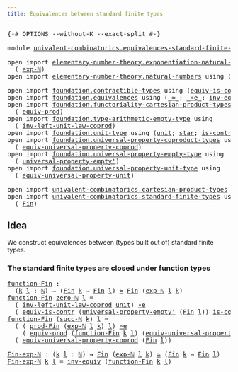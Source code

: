 ```yaml
---
title: Equivalences between standard finite types
---
```


<pre class="Agda"><a id="68" class="Symbol">{-#</a> <a id="72" class="Keyword">OPTIONS</a> <a id="80" class="Pragma">--without-K</a> <a id="92" class="Pragma">--exact-split</a> <a id="106" class="Symbol">#-}</a>

<a id="111" class="Keyword">module</a> <a id="118" href="univalent-combinatorics.equivalences-standard-finite-types.html" class="Module">univalent-combinatorics.equivalences-standard-finite-types</a> <a id="177" class="Keyword">where</a>

<a id="184" class="Keyword">open</a> <a id="189" class="Keyword">import</a> <a id="196" href="elementary-number-theory.exponentiation-natural-numbers.html" class="Module">elementary-number-theory.exponentiation-natural-numbers</a> <a id="252" class="Keyword">using</a>
  <a id="260" class="Symbol">(</a> <a id="262" href="elementary-number-theory.exponentiation-natural-numbers.html#685" class="Function">exp-ℕ</a><a id="267" class="Symbol">)</a>
<a id="269" class="Keyword">open</a> <a id="274" class="Keyword">import</a> <a id="281" href="elementary-number-theory.natural-numbers.html" class="Module">elementary-number-theory.natural-numbers</a> <a id="322" class="Keyword">using</a> <a id="328" class="Symbol">(</a><a id="329" href="elementary-number-theory.natural-numbers.html#1458" class="Datatype">ℕ</a><a id="330" class="Symbol">;</a> <a id="332" href="elementary-number-theory.natural-numbers.html#1492" class="InductiveConstructor">succ-ℕ</a><a id="338" class="Symbol">;</a> <a id="340" href="elementary-number-theory.natural-numbers.html#1479" class="InductiveConstructor">zero-ℕ</a><a id="346" class="Symbol">)</a>

<a id="349" class="Keyword">open</a> <a id="354" class="Keyword">import</a> <a id="361" href="foundation.contractible-types.html" class="Module">foundation.contractible-types</a> <a id="391" class="Keyword">using</a> <a id="397" class="Symbol">(</a><a id="398" href="foundation-core.contractible-types.html#4311" class="Function">equiv-is-contr</a><a id="412" class="Symbol">)</a>
<a id="414" class="Keyword">open</a> <a id="419" class="Keyword">import</a> <a id="426" href="foundation.equivalences.html" class="Module">foundation.equivalences</a> <a id="450" class="Keyword">using</a> <a id="456" class="Symbol">(</a><a id="457" href="foundation-core.equivalences.html#1621" class="Function Operator">_≃_</a><a id="460" class="Symbol">;</a> <a id="462" href="foundation-core.equivalences.html#7869" class="Function Operator">_∘e_</a><a id="466" class="Symbol">;</a> <a id="468" href="foundation-core.equivalences.html#5721" class="Function">inv-equiv</a><a id="477" class="Symbol">)</a>
<a id="479" class="Keyword">open</a> <a id="484" class="Keyword">import</a> <a id="491" href="foundation.functoriality-cartesian-product-types.html" class="Module">foundation.functoriality-cartesian-product-types</a> <a id="540" class="Keyword">using</a>
  <a id="548" class="Symbol">(</a> <a id="550" href="foundation.functoriality-cartesian-product-types.html#3179" class="Function">equiv-prod</a><a id="560" class="Symbol">)</a>
<a id="562" class="Keyword">open</a> <a id="567" class="Keyword">import</a> <a id="574" href="foundation.type-arithmetic-empty-type.html" class="Module">foundation.type-arithmetic-empty-type</a> <a id="612" class="Keyword">using</a>
  <a id="620" class="Symbol">(</a> <a id="622" href="foundation.type-arithmetic-empty-type.html#7449" class="Function">inv-left-unit-law-coprod</a><a id="646" class="Symbol">)</a>
<a id="648" class="Keyword">open</a> <a id="653" class="Keyword">import</a> <a id="660" href="foundation.unit-type.html" class="Module">foundation.unit-type</a> <a id="681" class="Keyword">using</a> <a id="687" class="Symbol">(</a><a id="688" href="foundation.unit-type.html#1084" class="Datatype">unit</a><a id="692" class="Symbol">;</a> <a id="694" href="foundation.unit-type.html#1108" class="InductiveConstructor">star</a><a id="698" class="Symbol">;</a> <a id="700" href="foundation.unit-type.html#2024" class="Function">is-contr-unit</a><a id="713" class="Symbol">)</a>
<a id="715" class="Keyword">open</a> <a id="720" class="Keyword">import</a> <a id="727" href="foundation.universal-property-coproduct-types.html" class="Module">foundation.universal-property-coproduct-types</a> <a id="773" class="Keyword">using</a>
  <a id="781" class="Symbol">(</a> <a id="783" href="foundation.universal-property-coproduct-types.html#2190" class="Function">equiv-universal-property-coprod</a><a id="814" class="Symbol">)</a>
<a id="816" class="Keyword">open</a> <a id="821" class="Keyword">import</a> <a id="828" href="foundation.universal-property-empty-type.html" class="Module">foundation.universal-property-empty-type</a> <a id="869" class="Keyword">using</a>
  <a id="877" class="Symbol">(</a> <a id="879" href="foundation.universal-property-empty-type.html#2524" class="Function">universal-property-empty&#39;</a><a id="904" class="Symbol">)</a>
<a id="906" class="Keyword">open</a> <a id="911" class="Keyword">import</a> <a id="918" href="foundation.universal-property-unit-type.html" class="Module">foundation.universal-property-unit-type</a> <a id="958" class="Keyword">using</a>
  <a id="966" class="Symbol">(</a> <a id="968" href="foundation.universal-property-unit-type.html#2100" class="Function">equiv-universal-property-unit</a><a id="997" class="Symbol">)</a>

<a id="1000" class="Keyword">open</a> <a id="1005" class="Keyword">import</a> <a id="1012" href="univalent-combinatorics.cartesian-product-types.html" class="Module">univalent-combinatorics.cartesian-product-types</a> <a id="1060" class="Keyword">using</a> <a id="1066" class="Symbol">(</a><a id="1067" href="univalent-combinatorics.cartesian-product-types.html#2753" class="Function">prod-Fin</a><a id="1075" class="Symbol">)</a>
<a id="1077" class="Keyword">open</a> <a id="1082" class="Keyword">import</a> <a id="1089" href="univalent-combinatorics.standard-finite-types.html" class="Module">univalent-combinatorics.standard-finite-types</a> <a id="1135" class="Keyword">using</a>
  <a id="1143" class="Symbol">(</a> <a id="1145" href="univalent-combinatorics.standard-finite-types.html#2293" class="Function">Fin</a><a id="1148" class="Symbol">)</a>
</pre>
## Idea

We construct equivalences between (types built out of) standard finite types.

### The standard finite types are closed under function types

<pre class="Agda"><a id="function-Fin"></a><a id="1314" href="univalent-combinatorics.equivalences-standard-finite-types.html#1314" class="Function">function-Fin</a> <a id="1327" class="Symbol">:</a>
  <a id="1331" class="Symbol">(</a><a id="1332" href="univalent-combinatorics.equivalences-standard-finite-types.html#1332" class="Bound">k</a> <a id="1334" href="univalent-combinatorics.equivalences-standard-finite-types.html#1334" class="Bound">l</a> <a id="1336" class="Symbol">:</a> <a id="1338" href="elementary-number-theory.natural-numbers.html#1458" class="Datatype">ℕ</a><a id="1339" class="Symbol">)</a> <a id="1341" class="Symbol">→</a> <a id="1343" class="Symbol">(</a><a id="1344" href="univalent-combinatorics.standard-finite-types.html#2293" class="Function">Fin</a> <a id="1348" href="univalent-combinatorics.equivalences-standard-finite-types.html#1332" class="Bound">k</a> <a id="1350" class="Symbol">→</a> <a id="1352" href="univalent-combinatorics.standard-finite-types.html#2293" class="Function">Fin</a> <a id="1356" href="univalent-combinatorics.equivalences-standard-finite-types.html#1334" class="Bound">l</a><a id="1357" class="Symbol">)</a> <a id="1359" href="foundation-core.equivalences.html#1621" class="Function Operator">≃</a> <a id="1361" href="univalent-combinatorics.standard-finite-types.html#2293" class="Function">Fin</a> <a id="1365" class="Symbol">(</a><a id="1366" href="elementary-number-theory.exponentiation-natural-numbers.html#685" class="Function">exp-ℕ</a> <a id="1372" href="univalent-combinatorics.equivalences-standard-finite-types.html#1334" class="Bound">l</a> <a id="1374" href="univalent-combinatorics.equivalences-standard-finite-types.html#1332" class="Bound">k</a><a id="1375" class="Symbol">)</a>
<a id="1377" href="univalent-combinatorics.equivalences-standard-finite-types.html#1314" class="Function">function-Fin</a> <a id="1390" href="elementary-number-theory.natural-numbers.html#1479" class="InductiveConstructor">zero-ℕ</a> <a id="1397" href="univalent-combinatorics.equivalences-standard-finite-types.html#1397" class="Bound">l</a> <a id="1399" class="Symbol">=</a>
  <a id="1403" class="Symbol">(</a> <a id="1405" href="foundation.type-arithmetic-empty-type.html#7449" class="Function">inv-left-unit-law-coprod</a> <a id="1430" href="foundation.unit-type.html#1084" class="Datatype">unit</a><a id="1434" class="Symbol">)</a> <a id="1436" href="foundation-core.equivalences.html#7869" class="Function Operator">∘e</a>
  <a id="1441" class="Symbol">(</a> <a id="1443" href="foundation-core.contractible-types.html#4311" class="Function">equiv-is-contr</a> <a id="1458" class="Symbol">(</a><a id="1459" href="foundation.universal-property-empty-type.html#2524" class="Function">universal-property-empty&#39;</a> <a id="1485" class="Symbol">(</a><a id="1486" href="univalent-combinatorics.standard-finite-types.html#2293" class="Function">Fin</a> <a id="1490" href="univalent-combinatorics.equivalences-standard-finite-types.html#1397" class="Bound">l</a><a id="1491" class="Symbol">))</a> <a id="1494" href="foundation.unit-type.html#2024" class="Function">is-contr-unit</a><a id="1507" class="Symbol">)</a>
<a id="1509" href="univalent-combinatorics.equivalences-standard-finite-types.html#1314" class="Function">function-Fin</a> <a id="1522" class="Symbol">(</a><a id="1523" href="elementary-number-theory.natural-numbers.html#1492" class="InductiveConstructor">succ-ℕ</a> <a id="1530" href="univalent-combinatorics.equivalences-standard-finite-types.html#1530" class="Bound">k</a><a id="1531" class="Symbol">)</a> <a id="1533" href="univalent-combinatorics.equivalences-standard-finite-types.html#1533" class="Bound">l</a> <a id="1535" class="Symbol">=</a>
  <a id="1539" class="Symbol">(</a> <a id="1541" class="Symbol">(</a> <a id="1543" href="univalent-combinatorics.cartesian-product-types.html#2753" class="Function">prod-Fin</a> <a id="1552" class="Symbol">(</a><a id="1553" href="elementary-number-theory.exponentiation-natural-numbers.html#685" class="Function">exp-ℕ</a> <a id="1559" href="univalent-combinatorics.equivalences-standard-finite-types.html#1533" class="Bound">l</a> <a id="1561" href="univalent-combinatorics.equivalences-standard-finite-types.html#1530" class="Bound">k</a><a id="1562" class="Symbol">)</a> <a id="1564" href="univalent-combinatorics.equivalences-standard-finite-types.html#1533" class="Bound">l</a><a id="1565" class="Symbol">)</a> <a id="1567" href="foundation-core.equivalences.html#7869" class="Function Operator">∘e</a>
    <a id="1574" class="Symbol">(</a> <a id="1576" href="foundation.functoriality-cartesian-product-types.html#3179" class="Function">equiv-prod</a> <a id="1587" class="Symbol">(</a><a id="1588" href="univalent-combinatorics.equivalences-standard-finite-types.html#1314" class="Function">function-Fin</a> <a id="1601" href="univalent-combinatorics.equivalences-standard-finite-types.html#1530" class="Bound">k</a> <a id="1603" href="univalent-combinatorics.equivalences-standard-finite-types.html#1533" class="Bound">l</a><a id="1604" class="Symbol">)</a> <a id="1606" class="Symbol">(</a><a id="1607" href="foundation.universal-property-unit-type.html#2100" class="Function">equiv-universal-property-unit</a> <a id="1637" class="Symbol">(</a><a id="1638" href="univalent-combinatorics.standard-finite-types.html#2293" class="Function">Fin</a> <a id="1642" href="univalent-combinatorics.equivalences-standard-finite-types.html#1533" class="Bound">l</a><a id="1643" class="Symbol">))))</a> <a id="1648" href="foundation-core.equivalences.html#7869" class="Function Operator">∘e</a>
  <a id="1653" class="Symbol">(</a> <a id="1655" href="foundation.universal-property-coproduct-types.html#2190" class="Function">equiv-universal-property-coprod</a> <a id="1687" class="Symbol">(</a><a id="1688" href="univalent-combinatorics.standard-finite-types.html#2293" class="Function">Fin</a> <a id="1692" href="univalent-combinatorics.equivalences-standard-finite-types.html#1533" class="Bound">l</a><a id="1693" class="Symbol">))</a>

<a id="Fin-exp-ℕ"></a><a id="1697" href="univalent-combinatorics.equivalences-standard-finite-types.html#1697" class="Function">Fin-exp-ℕ</a> <a id="1707" class="Symbol">:</a> <a id="1709" class="Symbol">(</a><a id="1710" href="univalent-combinatorics.equivalences-standard-finite-types.html#1710" class="Bound">k</a> <a id="1712" href="univalent-combinatorics.equivalences-standard-finite-types.html#1712" class="Bound">l</a> <a id="1714" class="Symbol">:</a> <a id="1716" href="elementary-number-theory.natural-numbers.html#1458" class="Datatype">ℕ</a><a id="1717" class="Symbol">)</a> <a id="1719" class="Symbol">→</a> <a id="1721" href="univalent-combinatorics.standard-finite-types.html#2293" class="Function">Fin</a> <a id="1725" class="Symbol">(</a><a id="1726" href="elementary-number-theory.exponentiation-natural-numbers.html#685" class="Function">exp-ℕ</a> <a id="1732" href="univalent-combinatorics.equivalences-standard-finite-types.html#1712" class="Bound">l</a> <a id="1734" href="univalent-combinatorics.equivalences-standard-finite-types.html#1710" class="Bound">k</a><a id="1735" class="Symbol">)</a> <a id="1737" href="foundation-core.equivalences.html#1621" class="Function Operator">≃</a> <a id="1739" class="Symbol">(</a><a id="1740" href="univalent-combinatorics.standard-finite-types.html#2293" class="Function">Fin</a> <a id="1744" href="univalent-combinatorics.equivalences-standard-finite-types.html#1710" class="Bound">k</a> <a id="1746" class="Symbol">→</a> <a id="1748" href="univalent-combinatorics.standard-finite-types.html#2293" class="Function">Fin</a> <a id="1752" href="univalent-combinatorics.equivalences-standard-finite-types.html#1712" class="Bound">l</a><a id="1753" class="Symbol">)</a>
<a id="1755" href="univalent-combinatorics.equivalences-standard-finite-types.html#1697" class="Function">Fin-exp-ℕ</a> <a id="1765" href="univalent-combinatorics.equivalences-standard-finite-types.html#1765" class="Bound">k</a> <a id="1767" href="univalent-combinatorics.equivalences-standard-finite-types.html#1767" class="Bound">l</a> <a id="1769" class="Symbol">=</a> <a id="1771" href="foundation-core.equivalences.html#5721" class="Function">inv-equiv</a> <a id="1781" class="Symbol">(</a><a id="1782" href="univalent-combinatorics.equivalences-standard-finite-types.html#1314" class="Function">function-Fin</a> <a id="1795" href="univalent-combinatorics.equivalences-standard-finite-types.html#1765" class="Bound">k</a> <a id="1797" href="univalent-combinatorics.equivalences-standard-finite-types.html#1767" class="Bound">l</a><a id="1798" class="Symbol">)</a>
</pre>